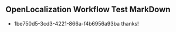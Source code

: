 ## OpenLocalization Workflow Test MarkDown
* 1be750d5-3cd3-4221-866a-f4b6956a93ba 
thanks!<!--HONumber=Mar16_HO1-->
